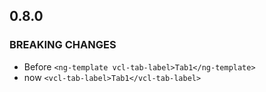 ## 0.8.0

### BREAKING CHANGES


- Before `<ng-template vcl-tab-label>Tab1</ng-template>`
- now `<vcl-tab-label>Tab1</vcl-tab-label>`
    

